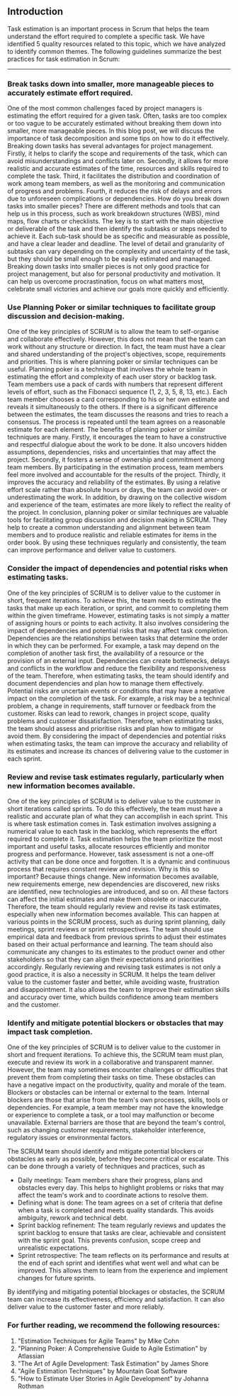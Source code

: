 ## Introduction

Task estimation is an important process in Scrum that helps the team understand the effort required to complete a specific task. We have identified 5 quality resources related to this topic, which we have analyzed to identify common themes. The following guidelines summarize the best practices for task estimation in Scrum:

---
### Break tasks down into smaller, more manageable pieces to accurately estimate effort required.
   One of the most common challenges faced by project managers is estimating the effort required for a given task. Often, tasks are too complex or too vague to be accurately estimated without breaking them down into smaller, more manageable pieces. In this blog post, we will discuss the importance of task decomposition and some tips on how to do it effectively.
   Breaking down tasks has several advantages for project management. Firstly, it helps to clarify the scope and requirements of the task, which can avoid misunderstandings and conflicts later on. Secondly, it allows for more realistic and accurate estimates of the time, resources and skills required to complete the task. Third, it facilitates the distribution and coordination of work among team members, as well as the monitoring and communication of progress and problems. Fourth, it reduces the risk of delays and errors due to unforeseen complications or dependencies.
   How do you break down tasks into smaller pieces? There are different methods and tools that can help us in this process, such as work breakdown structures (WBS), mind maps, flow charts or checklists. The key is to start with the main objective or deliverable of the task and then identify the subtasks or steps needed to achieve it. Each sub-task should be as specific and measurable as possible, and have a clear leader and deadline. The level of detail and granularity of subtasks can vary depending on the complexity and uncertainty of the task, but they should be small enough to be easily estimated and managed.
   Breaking down tasks into smaller pieces is not only good practice for project management, but also for personal productivity and motivation. It can help us overcome procrastination, focus on what matters most, celebrate small victories and achieve our goals more quickly and efficiently.

### Use Planning Poker or similar techniques to facilitate group discussion and decision-making.
   One of the key principles of SCRUM is to allow the team to self-organise and collaborate effectively. However, this does not mean that the team can work without any structure or direction. In fact, the team must have a clear and shared understanding of the project's objectives, scope, requirements and priorities. This is where planning poker or similar techniques can be useful.
   Planning poker is a technique that involves the whole team in estimating the effort and complexity of each user story or backlog task. Team members use a pack of cards with numbers that represent different levels of effort, such as the Fibonacci sequence (1, 2, 3, 5, 8, 13, etc.). Each team member chooses a card corresponding to his or her own estimate and reveals it simultaneously to the others. If there is a significant difference between the estimates, the team discusses the reasons and tries to reach a consensus. The process is repeated until the team agrees on a reasonable estimate for each element.
   The benefits of planning poker or similar techniques are many. Firstly, it encourages the team to have a constructive and respectful dialogue about the work to be done. It also uncovers hidden assumptions, dependencies, risks and uncertainties that may affect the project. Secondly, it fosters a sense of ownership and commitment among team members. By participating in the estimation process, team members feel more involved and accountable for the results of the project. Thirdly, it improves the accuracy and reliability of the estimates. By using a relative effort scale rather than absolute hours or days, the team can avoid over- or underestimating the work. In addition, by drawing on the collective wisdom and experience of the team, estimates are more likely to reflect the reality of the project.
   In conclusion, planning poker or similar techniques are valuable tools for facilitating group discussion and decision making in SCRUM. They help to create a common understanding and alignment between team members and to produce realistic and reliable estimates for items in the order book. By using these techniques regularly and consistently, the team can improve performance and deliver value to customers.

### Consider the impact of dependencies and potential risks when estimating tasks.
   One of the key principles of SCRUM is to deliver value to the customer in short, frequent iterations. To achieve this, the team needs to estimate the tasks that make up each iteration, or sprint, and commit to completing them within the given timeframe. However, estimating tasks is not simply a matter of assigning hours or points to each activity. It also involves considering the impact of dependencies and potential risks that may affect task completion.
   Dependencies are the relationships between tasks that determine the order in which they can be performed. For example, a task may depend on the completion of another task first, the availability of a resource or the provision of an external input. Dependencies can create bottlenecks, delays and conflicts in the workflow and reduce the flexibility and responsiveness of the team. Therefore, when estimating tasks, the team should identify and document dependencies and plan how to manage them effectively.
   Potential risks are uncertain events or conditions that may have a negative impact on the completion of the task. For example, a risk may be a technical problem, a change in requirements, staff turnover or feedback from the customer. Risks can lead to rework, changes in project scope, quality problems and customer dissatisfaction. Therefore, when estimating tasks, the team should assess and prioritise risks and plan how to mitigate or avoid them.
   By considering the impact of dependencies and potential risks when estimating tasks, the team can improve the accuracy and reliability of its estimates and increase its chances of delivering value to the customer in each sprint.

### Review and revise task estimates regularly, particularly when new information becomes available.
   One of the key principles of SCRUM is to deliver value to the customer in short iterations called sprints. To do this effectively, the team must have a realistic and accurate plan of what they can accomplish in each sprint. This is where task estimation comes in. Task estimation involves assigning a numerical value to each task in the backlog, which represents the effort required to complete it. Task estimation helps the team prioritize the most important and useful tasks, allocate resources efficiently and monitor progress and performance.
   However, task assessment is not a one-off activity that can be done once and forgotten. It is a dynamic and continuous process that requires constant review and revision. Why is this so important? Because things change. New information becomes available, new requirements emerge, new dependencies are discovered, new risks are identified, new technologies are introduced, and so on. All these factors can affect the initial estimates and make them obsolete or inaccurate.
   Therefore, the team should regularly review and revise its task estimates, especially when new information becomes available. This can happen at various points in the SCRUM process, such as during sprint planning, daily meetings, sprint reviews or sprint retrospectives. The team should use empirical data and feedback from previous sprints to adjust their estimates based on their actual performance and learning. The team should also communicate any changes to its estimates to the product owner and other stakeholders so that they can align their expectations and priorities accordingly.
   Regularly reviewing and revising task estimates is not only a good practice, it is also a necessity in SCRUM. It helps the team deliver value to the customer faster and better, while avoiding waste, frustration and disappointment. It also allows the team to improve their estimation skills and accuracy over time, which builds confidence among team members and the customer.

### Identify and mitigate potential blockers or obstacles that may impact task completion.
   One of the key principles of SCRUM is to deliver value to the customer in short and frequent iterations. To achieve this, the SCRUM team must plan, execute and review its work in a collaborative and transparent manner. However, the team may sometimes encounter challenges or difficulties that prevent them from completing their tasks on time. These obstacles can have a negative impact on the productivity, quality and morale of the team.
   Blockers or obstacles can be internal or external to the team. Internal blockers are those that arise from the team's own processes, skills, tools or dependencies. For example, a team member may not have the knowledge or experience to complete a task, or a tool may malfunction or become unavailable. External barriers are those that are beyond the team's control, such as changing customer requirements, stakeholder interference, regulatory issues or environmental factors.

   The SCRUM team should identify and mitigate potential blockers or obstacles as early as possible, before they become critical or escalate. This can be done through a variety of techniques and practices, such as
  - Daily meetings: Team members share their progress, plans and obstacles every day. This helps to highlight problems or risks that may affect the team's work and to coordinate actions to resolve them.
  - Defining what is done: The team agrees on a set of criteria that define when a task is completed and meets quality standards. This avoids ambiguity, rework and technical debt.
  - Sprint backlog refinement: The team regularly reviews and updates the sprint backlog to ensure that tasks are clear, achievable and consistent with the sprint goal. This prevents confusion, scope creep and unrealistic expectations.
  - Sprint retrospective: The team reflects on its performance and results at the end of each sprint and identifies what went well and what can be improved. This allows them to learn from the experience and implement changes for future sprints.

  By identifying and mitigating potential blockages or obstacles, the SCRUM team can increase its effectiveness, efficiency and satisfaction. It can also deliver value to the customer faster and more reliably.

### For further reading, we recommend the following resources:
  1. "Estimation Techniques for Agile Teams" by Mike Cohn
  2. "Planning Poker: A Comprehensive Guide to Agile Estimation" by Atlassian
  3. "The Art of Agile Development: Task Estimation" by James Shore
  4. "Agile Estimation Techniques" by Mountain Goat Software
  5. "How to Estimate User Stories in Agile Development" by Johanna Rothman
